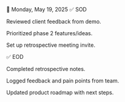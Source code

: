 📅 Monday, May 19, 2025
✅ SOD

Reviewed client feedback from demo.

Prioritized phase 2 features/ideas.

Set up retrospective meeting invite.

✅ EOD

Completed retrospective notes.

Logged feedback and pain points from team.

Updated product roadmap with next steps.

